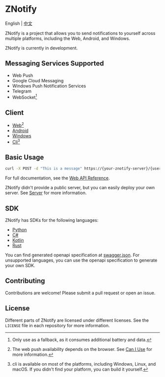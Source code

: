 # ZNotify

English | [中文](./README.zh.md)

ZNotify is a project that allows you to send notifications to yourself across multiple platforms, including the Web, Android, and Windows.

ZNotify is currently in development.

## Messaging Services Supported

- Web Push
- Google Cloud Messaging
- Windows Push Notification Services
- Telegram
- WebSocket[^1]

[^1]: Only use as a fallback, as it consumes additional battery and data.

## Client

- [Web](https://github.com/ZNotify/frontend)[^2]
- [Android](https://github.com/ZNotify/android)
- [Windows](https://github.com/ZNotify/windows)
- [Cli](https://github.com/ZNotify/cli)[^3]
  
[^2]: The web push availability depends on the browser. See [Can I Use](https://caniuse.com/push-api) for more information.
[^3]: cli is available on most of the platforms, including Windows, Linux, and macOS. If you didn't find your platform, you can build it yourself.

## Basic Usage

```bash
curl -X POST -d "This is a message" https://{your-znotify-server}/{user-id}
```

For full documentation, see the [Web API Reference](https://push.learningman.top/docs/index.html).

ZNotify didn't provide a public server, but you can easily deploy your own server. See [Server](https://github.com/ZNotify/server) for more information.

## SDK

ZNotify has SDKs for the following languages:

- [Python](https://github.com/ZNotify/py-sdk)
- [C#](https://github.com/ZNotify/cs-sdk)
- [Kotlin](https://github.com/ZNotify/kt-sdk)
- [Rust](https://github.com/ZNotify/rs-sdk)

You can find generated openapi specification at [swagger.json](https://github.com/ZNotify/server/blob/master/docs/swagger.json). For unsupported languages, you can use the openapi specification to generate your own SDK.

## Contributing

Contributions are welcome! Please submit a pull request or open an issue.


## License

Different parts of ZNotify are licensed under different licenses. See the `LICENSE` file in each repository for more information.



